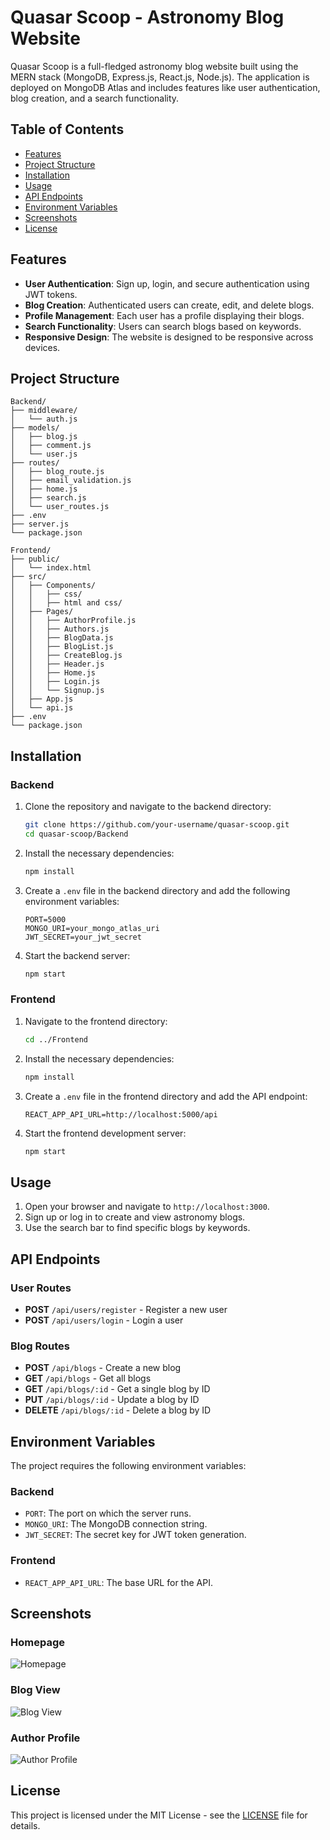 # Quasar Scoop - Astronomy Blog Website

Quasar Scoop is a full-fledged astronomy blog website built using the MERN stack (MongoDB, Express.js, React.js, Node.js). The application is deployed on MongoDB Atlas and includes features like user authentication, blog creation, and a search functionality.

## Table of Contents

- [Features](#features)
- [Project Structure](#project-structure)
- [Installation](#installation)
- [Usage](#usage)
- [API Endpoints](#api-endpoints)
- [Environment Variables](#environment-variables)
- [Screenshots](#screenshots)
- [License](#license)

## Features

- **User Authentication**: Sign up, login, and secure authentication using JWT tokens.
- **Blog Creation**: Authenticated users can create, edit, and delete blogs.
- **Profile Management**: Each user has a profile displaying their blogs.
- **Search Functionality**: Users can search blogs based on keywords.
- **Responsive Design**: The website is designed to be responsive across devices.

## Project Structure

```
Backend/
├── middleware/
│   └── auth.js
├── models/
│   ├── blog.js
│   ├── comment.js
│   └── user.js
├── routes/
│   ├── blog_route.js
│   ├── email_validation.js
│   ├── home.js
│   ├── search.js
│   └── user_routes.js
├── .env
├── server.js
└── package.json

Frontend/
├── public/
│   └── index.html
├── src/
│   ├── Components/
│   │   ├── css/
│   │   ├── html and css/
│   ├── Pages/
│   │   ├── AuthorProfile.js
│   │   ├── Authors.js
│   │   ├── BlogData.js
│   │   ├── BlogList.js
│   │   ├── CreateBlog.js
│   │   ├── Header.js
│   │   ├── Home.js
│   │   ├── Login.js
│   │   └── Signup.js
│   ├── App.js
│   └── api.js
├── .env
└── package.json
```

## Installation

### Backend

1. Clone the repository and navigate to the backend directory:
   ```bash
   git clone https://github.com/your-username/quasar-scoop.git
   cd quasar-scoop/Backend
   ```

2. Install the necessary dependencies:
   ```bash
   npm install
   ```

3. Create a `.env` file in the backend directory and add the following environment variables:
   ```plaintext
   PORT=5000
   MONGO_URI=your_mongo_atlas_uri
   JWT_SECRET=your_jwt_secret
   ```

4. Start the backend server:
   ```bash
   npm start
   ```

### Frontend

1. Navigate to the frontend directory:
   ```bash
   cd ../Frontend
   ```

2. Install the necessary dependencies:
   ```bash
   npm install
   ```

3. Create a `.env` file in the frontend directory and add the API endpoint:
   ```plaintext
   REACT_APP_API_URL=http://localhost:5000/api
   ```

4. Start the frontend development server:
   ```bash
   npm start
   ```

## Usage

1. Open your browser and navigate to `http://localhost:3000`.
2. Sign up or log in to create and view astronomy blogs.
3. Use the search bar to find specific blogs by keywords.

## API Endpoints

### User Routes
- **POST** `/api/users/register` - Register a new user
- **POST** `/api/users/login` - Login a user

### Blog Routes
- **POST** `/api/blogs` - Create a new blog
- **GET** `/api/blogs` - Get all blogs
- **GET** `/api/blogs/:id` - Get a single blog by ID
- **PUT** `/api/blogs/:id` - Update a blog by ID
- **DELETE** `/api/blogs/:id` - Delete a blog by ID

## Environment Variables

The project requires the following environment variables:

### Backend
- `PORT`: The port on which the server runs.
- `MONGO_URI`: The MongoDB connection string.
- `JWT_SECRET`: The secret key for JWT token generation.

### Frontend
- `REACT_APP_API_URL`: The base URL for the API.

## Screenshots

### Homepage
![Homepage](./screenshots/homepage.png)

### Blog View
![Blog View](./screenshots/blog-view.png)

### Author Profile
![Author Profile](./screenshots/author-profile.png)

## License

This project is licensed under the MIT License - see the [LICENSE](LICENSE) file for details.
